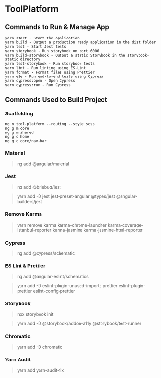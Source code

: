 # ToolPlatform

## Commands to Run & Manage App

```
yarn start - Start the application
yarn build - Output a production ready application in the dist folder
yarn test - Start Jest tests
yarn storybook - Run storybook on port 6006
yarn build-storybook - Output a static Storybook in the storybook-static directory
yarn test-storybook - Run storybook tests
yarn lint - Run linting using ES-Lint
yarn format - Format files using Prettier
yarn e2e - Run end-to-end tests using Cypress
yarn cypress:open - Open Cypress
yarn cypress:run - Run Cypress
```

## Commands Used to Build Project

### Scaffolding

```
ng n tool-platform --routing --style scss
ng g m core
ng g m shared
ng g c home
ng g c core/nav-bar
```

### Material

> ng add @angular/material

### Jest

> ng add @briebug/jest

> yarn add -D jest jest-preset-angular @types/jest @angular-builders/jest

### Remove Karma

> yarn remove karma karma-chrome-launcher karma-coverage-istanbul-reporter karma-jasmine karma-jasmine-html-reporter

### Cypress

> ng add @cypress/schematic

### ES Lint & Prettier

> ng add @angular-eslint/schematics

> yarn add -D eslint-plugin-unused-imports prettier eslint-plugin-prettier eslint-config-prettier

### Storybook

> npx storybook init

> yarn add -D @storybook/addon-a11y @storybook/test-runner

### Chromatic

> yarn add -D chromatic

### Yarn Audit

> yarn add yarn-audit-fix

